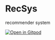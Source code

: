# RecSys
recommender system

[![Open in Gitpod](https://gitpod.io/button/open-in-gitpod.svg)](https://gitpod.io/#<project-url>)
